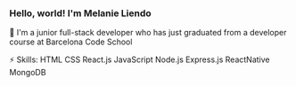 ### Hello, world! I'm Melanie Liendo 

🌱 I'm a junior full-stack developer who has just graduated from a developer course at Barcelona Code School <br>


⚡  Skills: HTML CSS  React.js JavaScript Node.js Express.js ReactNative MongoDB 
